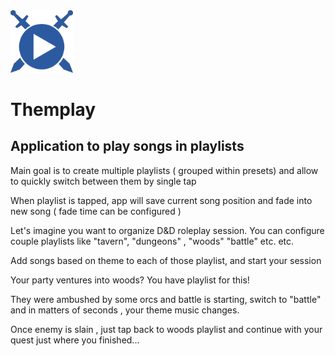 <img src="https://github.com/q-programming/themplay/blob/main/doc/logo.svg" alt="Logo" width="100"/>

# Themplay 


Application to play songs in playlists
--------------------------------------

Main goal is to create multiple playlists ( grouped within presets) and allow to quickly switch between them by single tap

When playlist is tapped, app will save current song position and fade into new song ( fade time can be configured )

Let's imagine you want to organize D&D roleplay session. You can configure couple playlists like "tavern", "dungeons" , "woods" "battle" etc. etc.

Add songs based on theme to each of those playlist, and start your session

Your party ventures into woods? You have playlist for this!

They were ambushed by some orcs and battle is starting, switch to "battle" and in matters of seconds , your theme music changes.

Once enemy is slain , just tap back to woods playlist and continue with your quest just where you finished...
